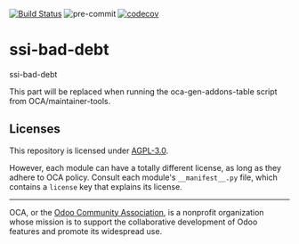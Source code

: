 [![Build Status](https://travis-ci.com/open-synergy/ssi-bad-debt.svg?branch=11.0)](https://travis-ci.com/open-synergy/ssi-bad-debt)
![pre-commit](https://github.com/open-synergy/ssi-bad-debt/actions/workflows/pre-commit.yml/badge.svg)
[![codecov](https://codecov.io/gh/open-synergy/ssi-bad-debt/branch/11.0/graph/badge.svg)](https://codecov.io/gh/open-synergy/ssi-bad-debt)

<!-- /!\ do not modify above this line -->

# ssi-bad-debt

ssi-bad-debt

<!-- /!\ do not modify below this line -->

<!-- prettier-ignore-start -->

[//]: # (addons)

This part will be replaced when running the oca-gen-addons-table script from OCA/maintainer-tools.

[//]: # (end addons)

<!-- prettier-ignore-end -->

## Licenses

This repository is licensed under [AGPL-3.0](LICENSE).

However, each module can have a totally different license, as long as they adhere to OCA
policy. Consult each module's `__manifest__.py` file, which contains a `license` key
that explains its license.

----

OCA, or the [Odoo Community Association](http://odoo-community.org/), is a nonprofit
organization whose mission is to support the collaborative development of Odoo features
and promote its widespread use.
